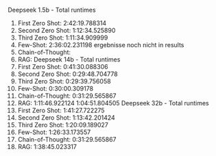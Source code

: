 Deepseek 1.5b - Total runtimes
1. First Zero Shot: 2:42:19.788314
2. Second Zero Shot: 1:12:34.525890
3. Third Zero Shot: 1:11:34.909999
4. Few-Shot: 2:36:02.231198 ergebnisse noch nicht in results
5. Chain-of-Thought: 
6. RAG:
Deepseek 14b - Total runtimes
1. First Zero Shot: 0:41:30.088306
2. Second Zero Shot: 0:29:48.704778
3. Third Zero Shot: 0:29:39.756058
4. Few-Shot: 0:30:00.309178
5. Chain-of-Thought: 0:31:29.565867
6. RAG: 1:11:46.922124 1:04:51.804505
Deepseek 32b - Total runtimes
1. First Zero Shot: 1:41:27.722275
2. Second Zero Shot: 1:13:42.201424
3. Third Zero Shot: 1:20:09.189027
4. Few-Shot: 1:26:33.173557
5. Chain-of-Thought: 0:31:29.565867
6. RAG: 1:38:45.023317